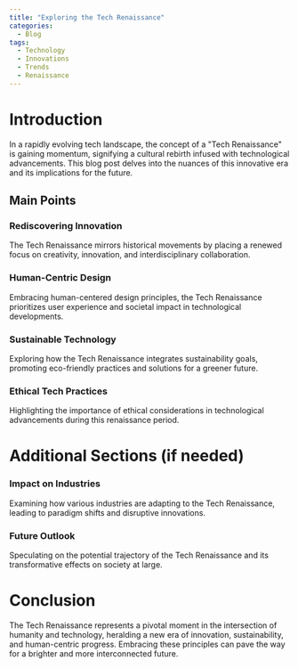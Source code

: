 ```yaml
---
title: "Exploring the Tech Renaissance"
categories:
  - Blog
tags:
  - Technology
  - Innovations
  - Trends
  - Renaissance
---
```


# Introduction
In a rapidly evolving tech landscape, the concept of a "Tech Renaissance" is gaining momentum, signifying a cultural rebirth infused with technological advancements. This blog post delves into the nuances of this innovative era and its implications for the future.

## Main Points
### Rediscovering Innovation
The Tech Renaissance mirrors historical movements by placing a renewed focus on creativity, innovation, and interdisciplinary collaboration.

### Human-Centric Design
Embracing human-centered design principles, the Tech Renaissance prioritizes user experience and societal impact in technological developments.

### Sustainable Technology
Exploring how the Tech Renaissance integrates sustainability goals, promoting eco-friendly practices and solutions for a greener future.

### Ethical Tech Practices
Highlighting the importance of ethical considerations in technological advancements during this renaissance period.

# Additional Sections (if needed)
### Impact on Industries
Examining how various industries are adapting to the Tech Renaissance, leading to paradigm shifts and disruptive innovations.

### Future Outlook
Speculating on the potential trajectory of the Tech Renaissance and its transformative effects on society at large.

# Conclusion
The Tech Renaissance represents a pivotal moment in the intersection of humanity and technology, heralding a new era of innovation, sustainability, and human-centric progress. Embracing these principles can pave the way for a brighter and more interconnected future.